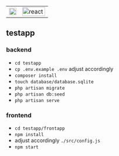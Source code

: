 <table>
<tr><td>
    <img src="https://raw.githubusercontent.com/laravel/art/master/logo-lockup/5%20SVG/2%20CMYK/1%20Full%20Color/laravel-logolockup-cmyk-red.svg" width="100%">
</td>
<td>
    <img alt="react" align="right" src="https://create-react-app.dev/img/logo.svg" width="100%" />
</td>
</tr>
</table>

## testapp

### backend
- `cd testapp`
- `cp .env.example .env` adjust accordingly 
- `composer install`
- `touch database/database.sqlite`
- `php artisan migrate`
- `php artisan db:seed`
- `php artisan serve`

### frontend
- `cd testapp/frontapp`
- `npm install`
- adjust accordingly `./src/config.js`
- `npm start`

